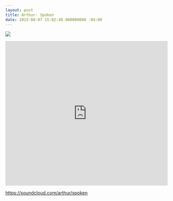 ```yaml
---
layout: post
title: Arthur- Spoken
date: 2015-08-07 15:02:48.000000000 -04:00
---
```

![](/content/images/2015/Aug/spokenAlbum.png)

<iframe width="100%" height="450" scrolling="no" frameborder="no" src="https://w.soundcloud.com/player/?url=https%3A//api.soundcloud.com/tracks/218226766&amp;auto_play=false&amp;hide_related=false&amp;show_comments=true&amp;show_user=true&amp;show_reposts=false&amp;visual=true"></iframe>

https://soundcloud.com/arthur/spoken
